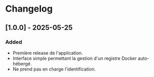 ﻿# Changelog

## [1.0.0] - 2025-05-25

### Added

- Première release de l'application.
- Interface simple permettant la gestion d'un registre Docker auto-hébergé.
- Ne prend pas en charge l'identification.